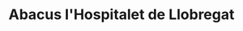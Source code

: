---
title: "Abacus l'Hospitalet de Llobregat"
url: /lhospitalet-de-llobregat/abacus-lhospitalet-de-llobregat/
shop: Bücher
---